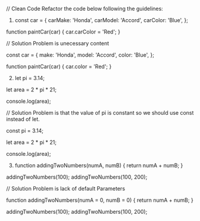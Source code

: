 // Clean Code
Refactor the code below following the guidelines:

1. const car = {
  carMake: 'Honda',
  carModel: 'Accord',
  carColor: 'Blue',
};

function paintCar(car) {
  car.carColor = 'Red';
}

// Solution
Problem is unecessary content

const car = {
  make: 'Honda',
  model: 'Accord',
  color: 'Blue',
};

function paintCar(car) {
  car.color = 'Red';
}


2. let pi = 3.14;

let area = 2 * pi * 21;

console.log(area);


// Solution
Problem is that the value of pi is constant so we should use const instead of let.

const pi = 3.14;

let area = 2 * pi * 21;

console.log(area);




3. function addingTwoNumbers(numA, numB) {
  return numA + numB;
}

addingTwoNumbers(100);
addingTwoNumbers(100, 200);



// Solution
Problem is lack of default Parameters


 function addingTwoNumbers(numA = 0, numB = 0) {
  return numA + numB;
}

addingTwoNumbers(100);
addingTwoNumbers(100, 200);

